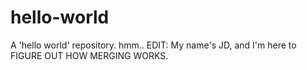 # hello-world
A 'hello world' repository.
hmm..
EDIT: My name's JD, and I'm here to FIGURE OUT HOW MERGING WORKS.

